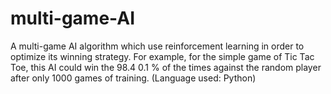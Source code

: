 # multi-game-AI

A multi-game AI algorithm which use reinforcement learning in order to optimize its winning strategy. For example, for the simple game of Tic Tac Toe, this AI could win the 98.4 0.1 % of the times against the random player after only 1000 games of training. (Language used: Python)
